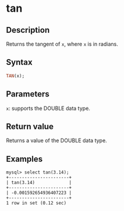 ---
---

# tan

## Description

Returns the tangent of `x`, where `x` is in radians.

## Syntax

```Haskell
TAN(x);
```

## Parameters

`x`: supports the DOUBLE data type.

## Return value

Returns a value of the DOUBLE data type.

## Examples

```Plain
mysql> select tan(3.14);
+-----------------------+
| tan(3.14)             |
+-----------------------+
| -0.001592654936407223 |
+-----------------------+
1 row in set (0.12 sec)
```
